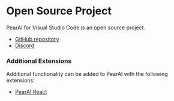 # Open Source Project

PearAI for Visual Studio Code is an open source project.

- [GitHub repository](https://github.com/trypear/pearai-app)
- [Discord](https://discord.gg/8KN2HmyZmn)

### Additional Extensions

Additional functionality can be added to PearAI with the following extensions:

- [PearAI React](https://marketplace.visualstudio.com/items?itemName=PearAI.pearai-react-vscode)
